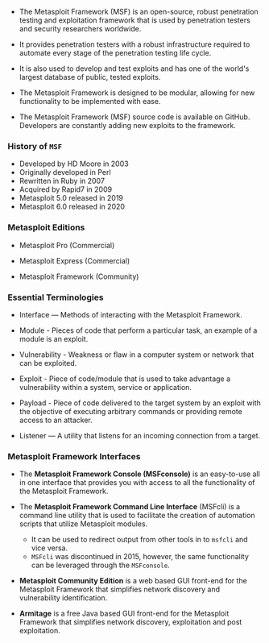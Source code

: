 
- The Metasploit Framework (MSF) is an open-source, robust penetration testing and exploitation framework that is used by penetration testers and security researchers worldwide.

- It provides penetration testers with a robust infrastructure required to automate every stage of the penetration testing life cycle.

- It is also used to develop and test exploits and has one of the world's largest database of public, tested exploits.

- The Metasploit Framework is designed to be modular, allowing for new functionality to be implemented with ease.

- The Metasploit Framework (MSF) source code is available on GitHub. Developers are constantly adding new exploits to the framework.

### History of `MSF`

+ Developed by HD Moore in 2003 
+ Originally developed in Perl 
+ Rewritten in Ruby in 2007 
+ Acquired by Rapid7 in 2009
+ Metasploit 5.0 released in 2019 
+ Metasploit 6.0 released in 2020 

### Metasploit Editions

+ Metasploit Pro (Commercial)

+ Metasploit Express (Commercial)

+ Metasploit Framework (Community)

### Essential Terminologies 

+ Interface — Methods of interacting with the Metasploit Framework.

+ Module - Pieces of code that perform a particular task, an example of a module is an exploit.

+ Vulnerability - Weakness or flaw in a computer system or network that can be exploited.

+ Exploit - Piece of code/module that is used to take advantage a vulnerability within a system, service or application.

+ Payload - Piece of code delivered to the target system by an exploit with the objective of executing arbitrary commands or providing remote access to an attacker.

+ Listener — A utility that listens for an incoming connection from a target. 

### Metasploit Framework Interfaces

+ The **Metasploit Framework Console (MSFconsole)** is an easy-to-use all in one interface that provides you with access to all the functionality of the Metasploit Framework.

- The **Metasploit Framework Command Line Interface** (MSFcli) is a command line utility that is used to facilitate the creation of automation scripts that utilize Metasploit modules.
	+ It can be used to redirect output from other tools in to `msfcli` and vice versa.
	+ `MSFcli` was discontinued in 2015, however, the same functionality can be leveraged through the `MSFconsole`.

- **Metasploit Community Edition** is a web based GUI front-end for the  Metasploit Framework that simplifies network discovery and vulnerability identification. 

- **Armitage** is a free Java based GUI front-end for the Metasploit Framework that simplifies network discovery, exploitation and post exploitation. 